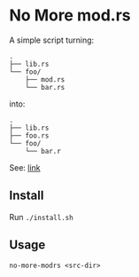 # No More mod.rs

A simple script turning:  
```
.
├── lib.rs
└── foo/
    ├── mod.rs
    └── bar.rs
```
into:  
	
```
.
├── lib.rs
├── foo.rs
└── foo/
    └── bar.r
```
See: [link](https://doc.rust-lang.org/nightly/edition-guide/rust-2018/path-changes.html#no-more-modrs)

## Install
Run `./install.sh`

## Usage
`no-more-modrs <src-dir>`
